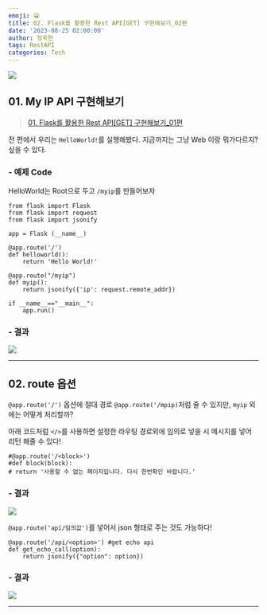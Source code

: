 ```yaml
---
emoji: 😀
title: 02. Flask를 활용한 Rest API[GET] 구현해보기_02편
date: '2023-08-25 02:00:00'
author: 정욱현
tags: RestAPI
categories: Tech
---
```


![](https://velog.velcdn.com/images/jtret2424/post/a007f632-fe41-480b-ba28-a12e208d6571/image.png)


## 01. My IP API 구현해보기

>[01. Flask를 활용한 Rest API[GET] 구현해보기_01편](https://velog.io/@jtret2424/01.-Rest-API-%EA%B5%AC%ED%98%84%ED%95%B4%EB%B3%B4%EA%B8%B0-bhoxpa39)

전 편에서 우리는 ```HelloWorld!```를 실행해봤다.
지금까지는 그냥 Web 이랑 뭐가다르지? 싶을 수 있다.

### - 예제 Code
HelloWorld는 Root으로 두고 ```/myip```를 만들어보자

```
from flask import Flask
from flask import request
from flask import jsonify

app = Flask (__name__)

@app.route('/')
def helloworld():
	return 'Hello World!'
    
@app.route("/myip")
def myip():
    return jsonify({'ip': request.remote_addr})

if __name__=="__main__":
	app.run()
```

### - 결과
![](https://velog.velcdn.com/images/jtret2424/post/6b178e8d-e3e1-4c7b-9541-29b84c8e3325/image.png)

---
## 02. route 옵션

```@app.route('/')``` 옵션에 절대 경로 ```@app.route('/mpip)```처럼 줄 수 있지만, ```myip``` 외에는 어떻게 처리할까?

아래 코드처럼 ```</>```를 사용하면 설정한 라우팅 경로외에 임의로 넣을 시 메시지를 넣어 리턴 해줄 수 있다!

```
#@app.route('/<block>')
#def block(block):
# return '사용할 수 없는 페이지입니다. 다시 한번확인 바랍니다.'
```

### - 결과

![](https://velog.velcdn.com/images/jtret2424/post/a28464be-a5d3-4c9b-a9e5-6b7a99254ad3/image.png)


```@app.route('api/임의값')```를 넣어서 json 형태로 주는 것도 가능하다!
```
@app.route('/api/<option>') #get echo api
def get_echo_call(option):
    return jsonify({"option": option})
```

### - 결과

![](https://velog.velcdn.com/images/jtret2424/post/d2ef9ce2-2ad3-450a-b7c0-ce3f5a0c4d67/image.png)


---

```toc
```